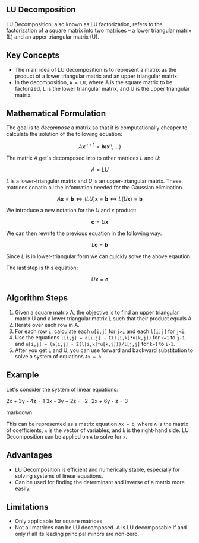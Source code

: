 
## LU Decomposition

LU Decomposition, also known as LU factorization, refers to the factorization of a square matrix into two matrices – a lower triangular matrix (L) and an upper triangular matrix (U). 

## Key Concepts

- The main idea of LU decomposition is to represent a matrix as the product of a lower triangular matrix and an upper triangular matrix.
- In the decomposition, `A = LU`, where A is the square matrix to be factorized, L is the lower triangular matrix, and U is the upper triangular matrix.

## Mathematical Formulation

The goal is to *decompose* a matrix so that it is computationally cheaper to calculate the solution of the following equation:

$$A\boldsymbol{x}^{n+1} = \boldsymbol{b}(\boldsymbol{x}^n, \ldots)$$

The matrix $A$ get's decomposed into to other matrices $L$ and $U$:

$$ A = LU $$

$L$ is a lower-triangular matrix and $U$ is an upper-triangular matrix. 
These matrices conatin all the infomration needed for the Gaussian elimination.

$$ A\boldsymbol{x} = \boldsymbol{b} \iff (LU)\boldsymbol{x} = \boldsymbol{b} \iff  L(U\boldsymbol{x}) = \boldsymbol{b} $$

We introduce a new notation for the $U$ and $x$ product:

$$\boldsymbol{c}=U\boldsymbol{x}$$

We can then rewrite the previous equation in the following way:

$$ L\boldsymbol{c} = \boldsymbol{b} $$

Since $L$ is in lower-triangular form we can quickly solve the above eqaution.

The last step is this equation:

$$ U\boldsymbol{x} = \boldsymbol{c} $$

## Algorithm Steps

1. Given a square matrix A, the objective is to find an upper triangular matrix U and a lower triangular matrix L such that their product equals A.
2. Iterate over each row in A.
3. For each row `i`, calculate each `u[i,j]` for `j>i` and each `l[i,j]` for `j<i`.
4. Use the equations `l[i,j] = a[i,j] - Σ(l[i,k]*u[k,j])` for `k=1` to `j-1` and `u[i,j] = (a[i,j] - Σ(l[i,k]*u[k,j]))/l[j,j]` for `k=1` to `i-1`.
5. After you get L and U, you can use forward and backward substitution to solve a system of equations `Ax = b`.

## Example

Let's consider the system of linear equations:

2x + 3y - 4z = 1
3x - 3y + 2z = -2
-2x + 6y - z = 3

markdown


This can be represented as a matrix equation `Ax = b`, where `A` is the matrix of coefficients, `x` is the vector of variables, and `b` is the right-hand side. LU Decomposition can be applied on `A` to solve for `x`.

## Advantages

- LU Decomposition is efficient and numerically stable, especially for solving systems of linear equations.
- Can be used for finding the determinant and inverse of a matrix more easily.

## Limitations

- Only applicable for square matrices.
- Not all matrices can be LU decomposed. A is LU decomposable if and only if all its leading principal minors are non-zero.

